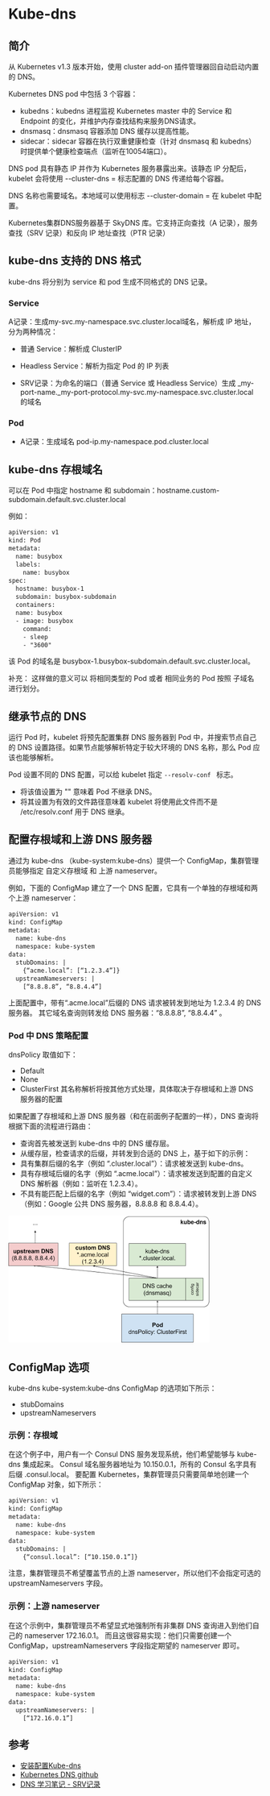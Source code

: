 # Kube-dns

## 简介

从 Kubernetes v1.3 版本开始，使用 cluster add-on 插件管理器回自动启动内置的 DNS。

Kubernetes DNS pod 中包括 3 个容器：

- kubedns：kubedns 进程监视 Kubernetes master 中的 Service 和 Endpoint 的变化，并维护内存查找结构来服务DNS请求。
- dnsmasq：dnsmasq 容器添加 DNS 缓存以提高性能。
- sidecar：sidecar 容器在执行双重健康检查（针对 dnsmasq 和 kubedns）时提供单个健康检查端点（监听在10054端口）。


DNS pod 具有静态 IP 并作为 Kubernetes 服务暴露出来。该静态 IP 分配后，kubelet 会将使用 --cluster-dns = <dns-service-ip> 标志配置的 DNS 传递给每个容器。

DNS 名称也需要域名。本地域可以使用标志 --cluster-domain = <default-local-domain> 在 kubelet 中配置。

Kubernetes集群DNS服务器基于 SkyDNS 库。它支持正向查找（A 记录），服务查找（SRV 记录）和反向 IP 地址查找（PTR 记录）

## kube-dns 支持的 DNS 格式

kube-dns 将分别为 service 和 pod 生成不同格式的 DNS 记录。

### Service

A记录：生成my-svc.my-namespace.svc.cluster.local域名，解析成 IP 地址，分为两种情况：

- 普通 Service：解析成 ClusterIP

- Headless Service：解析为指定 Pod 的 IP 列表

- SRV记录：为命名的端口（普通 Service 或 Headless Service）生成 _my-port-name._my-port-protocol.my-svc.my-namespace.svc.cluster.local 的域名

### Pod

- A记录：生成域名 pod-ip.my-namespace.pod.cluster.local



## kube-dns 存根域名

可以在 Pod 中指定 hostname 和 subdomain：hostname.custom-subdomain.default.svc.cluster.local

例如：


```
apiVersion: v1
kind: Pod
metadata:
  name: busybox
  labels:
    name: busybox
spec:
  hostname: busybox-1
  subdomain: busybox-subdomain
  containers:
  name: busybox
  - image: busybox
    command:
    - sleep
    - "3600"
```

该 Pod 的域名是 busybox-1.busybox-subdomain.default.svc.cluster.local。

补充： 这样做的意义可以 将相同类型的 Pod 或者 相同业务的 Pod 按照 子域名 进行划分。


## 继承节点的 DNS

运行 Pod 时，kubelet 将预先配置集群 DNS 服务器到 Pod 中，并搜索节点自己的 DNS 设置路径。如果节点能够解析特定于较大环境的 DNS 名称，那么 Pod 应该也能够解析。

Pod 设置不同的 DNS 配置，可以给 kubelet 指定 `--resolv-conf ` 标志。

- 将该值设置为 "" 意味着 Pod 不继承 DNS。
- 将其设置为有效的文件路径意味着 kubelet 将使用此文件而不是 /etc/resolv.conf 用于 DNS 继承。

## 配置存根域和上游 DNS 服务器

通过为 kube-dns （kube-system:kube-dns）提供一个 ConfigMap，集群管理员能够指定 自定义存根域 和 上游 nameserver。

例如，下面的 ConfigMap 建立了一个 DNS 配置，它具有一个单独的存根域和两个上游 nameserver：

```
apiVersion: v1
kind: ConfigMap
metadata:
  name: kube-dns
  namespace: kube-system
data:
  stubDomains: |
    {“acme.local”: [“1.2.3.4”]}
  upstreamNameservers: |
    [“8.8.8.8”, “8.8.4.4”]

```   

上面配置中，带有“.acme.local”后缀的 DNS 请求被转发到地址为 1.2.3.4 的 DNS服务器。 其它域名查询则转发给 DNS 服务器：“8.8.8.8”, “8.8.4.4” 。


### Pod 中 DNS 策略配置

dnsPolicy 取值如下：

- Default 
- None
- ClusterFirst 其名称解析将按其他方式处理，具体取决于存根域和上游 DNS 服务器的配置


如果配置了存根域和上游 DNS 服务器（和在前面例子配置的一样），DNS 查询将根据下面的流程进行路由：

- 查询首先被发送到 kube-dns 中的 DNS 缓存层。
- 从缓存层，检查请求的后缀，并转发到合适的 DNS 上，基于如下的示例：
- 具有集群后缀的名字（例如 “.cluster.local”）：请求被发送到 kube-dns。
- 具有存根域后缀的名字（例如 “.acme.local”）：请求被发送到配置的自定义 DNS 解析器（例如：监听在 1.2.3.4）。
- 不具有能匹配上后缀的名字（例如 “widget.com”）：请求被转发到上游 DNS（例如：Google 公共 DNS 服务器，8.8.8.8 和 8.8.4.4）。

![VuePress Logo](../../.vuepress/public/images/k8s-dns-poilicy.png)

## ConfigMap 选项

kube-dns kube-system:kube-dns ConfigMap 的选项如下所示：

- stubDomains
- upstreamNameservers

### 示例：存根域

在这个例子中，用户有一个 Consul DNS 服务发现系统，他们希望能够与 kube-dns 集成起来。 Consul 域名服务器地址为 10.150.0.1，所有的 Consul 名字具有后缀 .consul.local。 要配置 Kubernetes，集群管理员只需要简单地创建一个 ConfigMap 对象，如下所示：

```
apiVersion: v1
kind: ConfigMap
metadata:
  name: kube-dns
  namespace: kube-system
data:
  stubDomains: |
    {“consul.local”: [“10.150.0.1”]}

```

注意，集群管理员不希望覆盖节点的上游 nameserver，所以他们不会指定可选的 upstreamNameservers 字段。

### 示例：上游 nameserver

在这个示例中，集群管理员不希望显式地强制所有非集群 DNS 查询进入到他们自己的 nameserver 172.16.0.1。 而且这很容易实现：他们只需要创建一个 ConfigMap，upstreamNameservers 字段指定期望的 nameserver 即可。

```
apiVersion: v1
kind: ConfigMap
metadata:
  name: kube-dns
  namespace: kube-system
data:
  upstreamNameservers: |
    [“172.16.0.1”]

```
## 参考

- [安装配置Kube-dns](https://hezhiqiang.gitbook.io/kubernetes-handbook/zui-jia-shi-jian/service-discovery-and-loadbalancing/dns-installation/configuring-dns)
- [Kubernetes DNS github](https://github.com/kubernetes/dns)
- [DNS 学习笔记 - SRV记录](https://skyao.io/learning-dns/dns/record/srv.html)